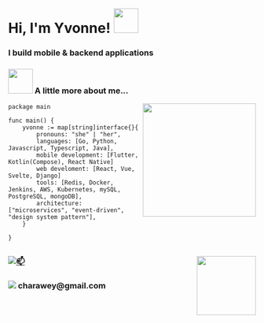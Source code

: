 <h1> Hi, I'm Yvonne! <img src="https://media.giphy.com/media/mGcNjsfWAjY5AEZNw6/giphy.gif" width="50"></h1>

### I build mobile & backend applications

### <img src="https://media.giphy.com/media/VgCDAzcKvsR6OM0uWg/giphy.gif" width="50"> A little more about me... 

<img align='right' src="https://media.giphy.com/media/ieyl9zmCjO4b4t6qoY/giphy.gif" width="230">

```golang
package main

func main() {
    yvonne := map[string]interface{}{
        pronouns: "she" | "her",
        languages: [Go, Python, Javascript, Typescript, Java],
        mobile development: [Flutter, Kotlin(Compose), React Native]
        web develoment: [React, Vue, Svelte, Django]
        tools: [Redis, Docker, Jenkins, AWS, Kubernetes, mySQL, PostgreSQL, mongoDB],
        architecture: ["microservices", "event-driven", "design system pattern"],
    }

}
```

##
<img align="right" src="https://media3.giphy.com/media/v1.Y2lkPTc5MGI3NjExMGtya29uOWxndWwwM3h6cTZlOXRnMDF2a3pybjB1Nm1nM2htd2hsNCZlcD12MV9pbnRlcm5hbF9naWZfYnlfaWQmY3Q9Zw/l41lZuDtMj71VOHxS/giphy.gif" width="120">

### [![📫](https://img.shields.io/badge/Gmail-D14836?style=for-the-badge&logo=gmail&logoColor=white)](mailto:charawey@gmail.com)
<h3><img src="https://img.shields.io/badge/Gmail-D14836?style=for-the-badge&logo=gmail&logoColor=white"> charawey@gmail.com</h3>
